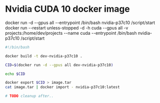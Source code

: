 
# Nvidia CUDA 10 docker image

docker run -d --gpus all --entrypoint /bin/bash nvidia-p37c10 /script/start
docker run --restart unless-stopped -d -h cuda  --gpus all -v projects:/home/dev/projects --name cuda --entrypoint /bin/bash nvidia-p37c10 /script/start

```bash
#!/bin/bash

docker build -t dev-nvidia-p37c10 .

CID=$(docker run -d --gpus all dev-nvidia-p37c10)

echo $CID

docker export $CID > image.tar
cat image.tar | docker import - nvidia-p37c10:latest

# TODO cleanup after..

```

